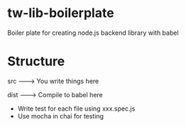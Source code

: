 # tw-lib-boilerplate

Boiler plate for creating node.js backend library with babel

# Structure

src ---> You write things here

dist ---> Compile to babel here

- Write test for each file using xxx.spec.js
- Use mocha in chai for testing
